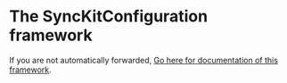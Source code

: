 # The SyncKitConfiguration framework

If you are not automatically forwarded, [Go here for documentation of this framework](SyncKitConfiguration/index.html).

<script type="text/javascript">
document.location="SyncKitConfiguration/index.html";
</script>

